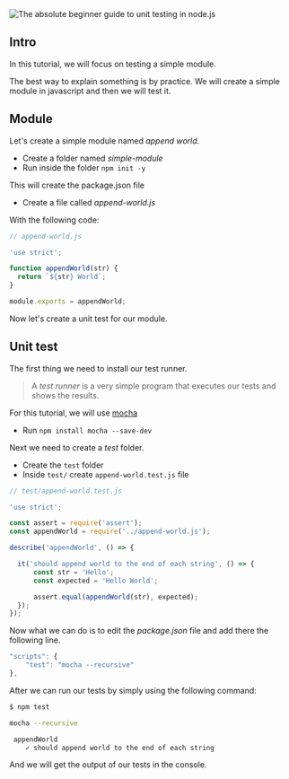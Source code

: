 <img class="img-fluid" src="https://s3.eu-central-1.amazonaws.com/alxolr-images-bk328/test-670091_1280.png" alt="The absolute beginner guide to unit testing in node.js"/>

## Intro

In this tutorial, we will focus on testing a simple module.

The best way to explain something is by practice. We will create a simple module in javascript and then we will test it.

## Module

Let's create a simple module named _append world_.

- Create a folder named _simple-module_
- Run inside the folder `npm init -y`

This will create the package.json file

- Create a file called _append-world.js_

With the following code:

```javascript
// append-world.js

'use strict';

function appendWorld(str) {
  return `${str} World`;
}

module.exports = appendWorld;
```

Now let's create a unit test for our module.

## Unit test

The first thing we need to install our test runner.

> A _test runner_ is a very simple program that executes our tests and shows the results.

For this tutorial, we will use [mocha](https://mochajs.org/)

- Run `npm install mocha --save-dev`

Next we need to create a _test_ folder.

- Create the `test` folder
- Inside `test/` create `append-world.test.js` file

```javascript
// test/append-world.test.js

'use strict';

const assert = require('assert');
const appendWorld = require('../append-world.js');

describe('appendWorld', () => {

  it('should append world to the end of each string', () => {
      const str = 'Hello';
      const expected = 'Hello World';

      assert.equal(appendWorld(str), expected);
  });
});

```

Now what we can do is to edit the _package.json_ file and add there the following line.

```javascript
"scripts": {
    "test": "mocha --recursive"
},
```

After we can run our tests by simply using the following command:

```bash
$ npm test

mocha --recursive

 appendWorld
    ✓ should append world to the end of each string
```

And we will get the output of our tests in the console.
